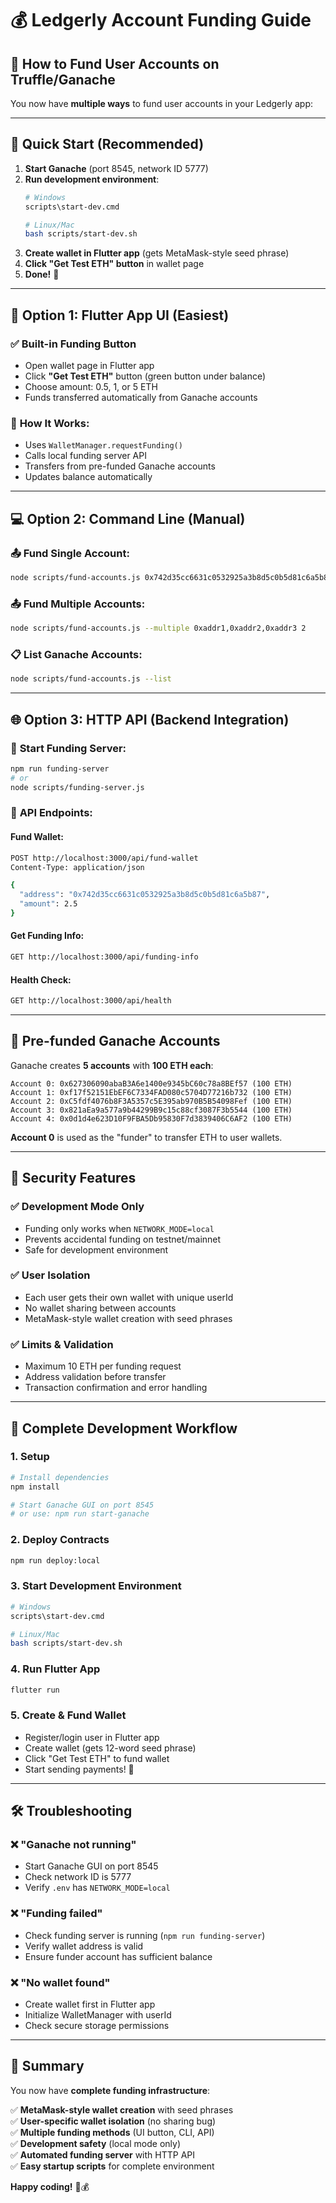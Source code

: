 # 💰 Ledgerly Account Funding Guide

## 🎯 How to Fund User Accounts on Truffle/Ganache

You now have **multiple ways** to fund user accounts in your Ledgerly app:

---

## 🚀 **Quick Start (Recommended)**

1. **Start Ganache** (port 8545, network ID 5777)
2. **Run development environment**:
   ```bash
   # Windows
   scripts\start-dev.cmd
   
   # Linux/Mac
   bash scripts/start-dev.sh
   ```
3. **Create wallet in Flutter app** (gets MetaMask-style seed phrase)
4. **Click "Get Test ETH" button** in wallet page
5. **Done!** 🎉

---

## 📱 **Option 1: Flutter App UI (Easiest)**

### ✅ **Built-in Funding Button**
- Open wallet page in Flutter app
- Click **"Get Test ETH"** button (green button under balance)
- Choose amount: 0.5, 1, or 5 ETH
- Funds transferred automatically from Ganache accounts

### 🔧 **How It Works:**
- Uses `WalletManager.requestFunding()`
- Calls local funding server API
- Transfers from pre-funded Ganache accounts
- Updates balance automatically

---

## 💻 **Option 2: Command Line (Manual)**

### 📤 **Fund Single Account:**
```bash
node scripts/fund-accounts.js 0x742d35cc6631c0532925a3b8d5c0b5d81c6a5b87 5
```

### 📤 **Fund Multiple Accounts:**
```bash
node scripts/fund-accounts.js --multiple 0xaddr1,0xaddr2,0xaddr3 2
```

### 📋 **List Ganache Accounts:**
```bash
node scripts/fund-accounts.js --list
```

---

## 🌐 **Option 3: HTTP API (Backend Integration)**

### 🚀 **Start Funding Server:**
```bash
npm run funding-server
# or
node scripts/funding-server.js
```

### 📡 **API Endpoints:**

#### **Fund Wallet:**
```bash
POST http://localhost:3000/api/fund-wallet
Content-Type: application/json

{
  "address": "0x742d35cc6631c0532925a3b8d5c0b5d81c6a5b87",
  "amount": 2.5
}
```

#### **Get Funding Info:**
```bash
GET http://localhost:3000/api/funding-info
```

#### **Health Check:**
```bash
GET http://localhost:3000/api/health
```

---

## 🏦 **Pre-funded Ganache Accounts**

Ganache creates **5 accounts** with **100 ETH each**:

```
Account 0: 0x627306090abaB3A6e1400e9345bC60c78a8BEf57 (100 ETH)
Account 1: 0xf17f52151EbEF6C7334FAD080c5704D77216b732 (100 ETH)
Account 2: 0xC5fdf4076b8F3A5357c5E395ab970B5B54098Fef (100 ETH)
Account 3: 0x821aEa9a577a9b44299B9c15c88cf3087F3b5544 (100 ETH)
Account 4: 0x0d1d4e623D10F9FBA5Db95830F7d3839406C6AF2 (100 ETH)
```

**Account 0** is used as the "funder" to transfer ETH to user wallets.

---

## 🔐 **Security Features**

### ✅ **Development Mode Only**
- Funding only works when `NETWORK_MODE=local`
- Prevents accidental funding on testnet/mainnet
- Safe for development environment

### ✅ **User Isolation**
- Each user gets their own wallet with unique userId
- No wallet sharing between accounts
- MetaMask-style wallet creation with seed phrases

### ✅ **Limits & Validation**
- Maximum 10 ETH per funding request
- Address validation before transfer
- Transaction confirmation and error handling

---

## 🎯 **Complete Development Workflow**

### 1. **Setup**
```bash
# Install dependencies
npm install

# Start Ganache GUI on port 8545
# or use: npm run start-ganache
```

### 2. **Deploy Contracts**
```bash
npm run deploy:local
```

### 3. **Start Development Environment**
```bash
# Windows
scripts\start-dev.cmd

# Linux/Mac  
bash scripts/start-dev.sh
```

### 4. **Run Flutter App**
```bash
flutter run
```

### 5. **Create & Fund Wallet**
- Register/login user in Flutter app
- Create wallet (gets 12-word seed phrase)
- Click "Get Test ETH" to fund wallet
- Start sending payments! 🚀

---

## 🛠️ **Troubleshooting**

### ❌ **"Ganache not running"**
- Start Ganache GUI on port 8545
- Check network ID is 5777
- Verify `.env` has `NETWORK_MODE=local`

### ❌ **"Funding failed"**
- Check funding server is running (`npm run funding-server`)
- Verify wallet address is valid
- Ensure funder account has sufficient balance

### ❌ **"No wallet found"**
- Create wallet first in Flutter app
- Initialize WalletManager with userId
- Check secure storage permissions

---

## 🎉 **Summary**

You now have **complete funding infrastructure**:

✅ **MetaMask-style wallet creation** with seed phrases  
✅ **User-specific wallet isolation** (no sharing bug)  
✅ **Multiple funding methods** (UI button, CLI, API)  
✅ **Development safety** (local mode only)  
✅ **Automated funding server** with HTTP API  
✅ **Easy startup scripts** for complete environment  

**Happy coding!** 🚀💰